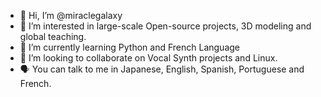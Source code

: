 - 👋 Hi, I’m @miraclegalaxy
- 👀 I’m interested in large-scale Open-source projects, 3D modeling and global teaching.
- 🌱 I’m currently learning Python and French Language
- 💞️ I’m looking to collaborate on Vocal Synth projects and Linux.
- 🗣 You can talk to me in Japanese, English, Spanish, Portuguese and French.

<!---
miraclegalaxy/miraclegalaxy is a ✨ special ✨ repository because its `README.md` (this file) appears on your GitHub profile.
You can click the Preview link to take a look at your changes.
--->
